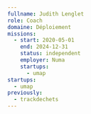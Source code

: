 ```yaml
---
fullname: Judith Lenglet
role: Coach
domaine: Déploiement
missions:
  - start: 2020-05-01
    end: 2024-12-31
    status: independent
    employer: Numa
    startups:
      - umap
startups:
  - umap
previously:
  - trackdechets
---
```


